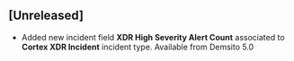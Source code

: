 ## [Unreleased]
- Added new incident field **XDR High Severity Alert Count** associated to **Cortex XDR Incident** incident type. Available from Demsito 5.0